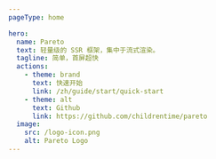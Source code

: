 ```yaml
---
pageType: home

hero:
  name: Pareto
  text: 轻量级的 SSR 框架，集中于流式渲染。
  tagline: 简单，首屏超快
  actions:
    - theme: brand
      text: 快速开始
      link: /zh/guide/start/quick-start
    - theme: alt
      text: Github
      link: https://github.com/childrentime/pareto
  image:
    src: /logo-icon.png
    alt: Pareto Logo
---
```

